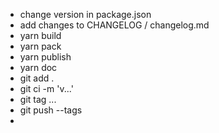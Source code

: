 - change version in package.json
- add changes to CHANGELOG / changelog.md
- yarn build
- yarn pack
- yarn publish
- yarn doc
- git add .
- git ci -m 'v...'
- git tag ...
- git push --tags
- 
